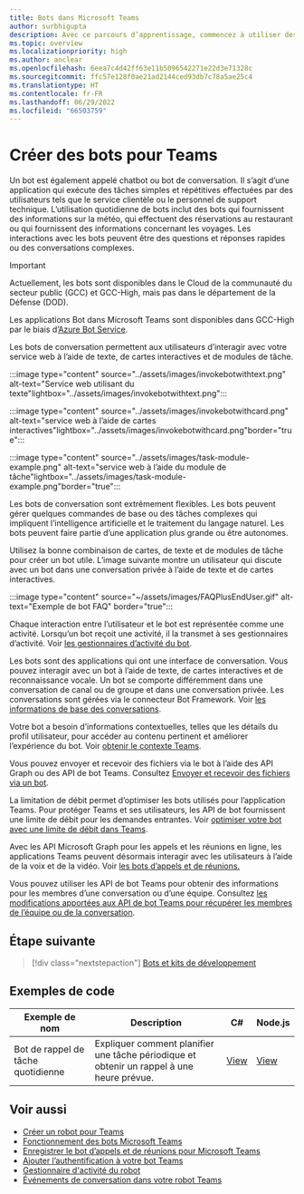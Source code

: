 ```yaml
---
title: Bots dans Microsoft Teams
author: surbhigupta
description: Avec ce parcours d’apprentissage, commencez à utiliser des bots conversationnels dans Microsoft Teams et ses exemples de code.
ms.topic: overview
ms.localizationpriority: high
ms.author: anclear
ms.openlocfilehash: 6eea7c4d42ff63e11b5096542271e22d3e71328c
ms.sourcegitcommit: ffc57e128f0ae21ad2144ced93db7c78a5ae25c4
ms.translationtype: HT
ms.contentlocale: fr-FR
ms.lasthandoff: 06/29/2022
ms.locfileid: "66503759"
---
```

# <a name="build-bots-for-teams"></a>Créer des bots pour Teams

Un bot est également appelé chatbot ou bot de conversation. Il s’agit d’une application qui exécute des tâches simples et répétitives effectuées par des utilisateurs tels que le service clientèle ou le personnel de support technique. L’utilisation quotidienne de bots inclut des bots qui fournissent des informations sur la météo, qui effectuent des réservations au restaurant ou qui fournissent des informations concernant les voyages. Les interactions avec les bots peuvent être des questions et réponses rapides ou des conversations complexes.

> [!IMPORTANT]
> Actuellement, les bots sont disponibles dans le Cloud de la communauté du secteur public (GCC) et GCC-High, mais pas dans le département de la Défense (DOD).
>
> Les applications Bot dans Microsoft Teams sont disponibles dans GCC-High par le biais d’[Azure Bot Service](/azure/bot-service/channel-connect-teams).

Les bots de conversation permettent aux utilisateurs d’interagir avec votre service web à l’aide de texte, de cartes interactives et de modules de tâche.

:::image type="content" source="../assets/images/invokebotwithtext.png" alt-text="Service web utilisant du texte"lightbox="../assets/images/invokebotwithtext.png":::

:::image type="content" source="../assets/images/invokebotwithcard.png" alt-text="service web à l’aide de cartes interactives"lightbox="../assets/images/invokebotwithcard.png"border="true":::

:::image type="content" source="../assets/images/task-module-example.png" alt-text="service web à l’aide du module de tâche"lightbox="../assets/images/task-module-example.png"border="true":::

Les bots de conversation sont extrêmement flexibles. Les bots peuvent gérer quelques commandes de base ou des tâches complexes qui impliquent l’intelligence artificielle et le traitement du langage naturel. Les bots peuvent faire partie d’une application plus grande ou être autonomes.

Utilisez la bonne combinaison de cartes, de texte et de modules de tâche pour créer un bot utile. L’image suivante montre un utilisateur qui discute avec un bot dans une conversation privée à l’aide de texte et de cartes interactives.

:::image type="content" source="~/assets/images/FAQPlusEndUser.gif" alt-text="Exemple de bot FAQ" border="true":::

Chaque interaction entre l’utilisateur et le bot est représentée comme une activité. Lorsqu’un bot reçoit une activité, il la transmet à ses gestionnaires d’activité. Voir [les gestionnaires d’activité du bot](~/bots/bot-basics.md).

Les bots sont des applications qui ont une interface de conversation. Vous pouvez interagir avec un bot à l’aide de texte, de cartes interactives et de reconnaissance vocale. Un bot se comporte différemment dans une conversation de canal ou de groupe et dans une conversation privée. Les conversations sont gérées via le connecteur Bot Framework. Voir [les informations de base des conversations](~/bots/how-to/conversations/conversation-basics.md).

Votre bot a besoin d’informations contextuelles, telles que les détails du profil utilisateur, pour accéder au contenu pertinent et améliorer l’expérience du bot. Voir [obtenir le contexte Teams](~/bots/how-to/get-teams-context.md).

Vous pouvez envoyer et recevoir des fichiers via le bot à l’aide des API Graph ou des API de bot Teams. Consultez [Envoyer et recevoir des fichiers via un bot](~/bots/how-to/bots-filesv4.md).

La limitation de débit permet d’optimiser les bots utilisés pour l’application Teams. Pour protéger Teams et ses utilisateurs, les API de bot fournissent une limite de débit pour les demandes entrantes. Voir [optimiser votre bot avec une limite de débit dans Teams](~/bots/how-to/rate-limit.md).

Avec les API Microsoft Graph pour les appels et les réunions en ligne, les applications Teams peuvent désormais interagir avec les utilisateurs à l’aide de la voix et de la vidéo. Voir [les bots d’appels et de réunions.](~/bots/calls-and-meetings/calls-meetings-bots-overview.md)

Vous pouvez utiliser les API de bot Teams pour obtenir des informations pour les membres d’une conversation ou d’une équipe. Consultez [les modifications apportées aux API de bot Teams pour récupérer les membres de l’équipe ou de la conversation](~/resources/team-chat-member-api-changes.md).

<!--- TBD: For quick scanning, see if the above information can be itemized as a list.
--->

## <a name="next-step"></a>Étape suivante

> [!div class="nextstepaction"]
> [Bots et kits de développement](~/bots/bot-features.md)

## <a name="code-samples"></a>Exemples de code

|Exemple de nom | Description | C# | Node.js |
|----------------|-----------------|--------------|--------------|
| Bot de rappel de tâche quotidienne| Expliquer comment planifier une tâche périodique et obtenir un rappel à une heure prévue. | [View](https://github.com/OfficeDev/Microsoft-Teams-Samples/tree/main/samples/bot-daily-task-reminder/csharp) | [View](https://github.com/OfficeDev/Microsoft-Teams-Samples/tree/main/samples/bot-daily-task-reminder/nodejs) |

## <a name="see-also"></a>Voir aussi

* [Créer un robot pour Teams](../resources/bot-v3/bots-create.md)
* [Fonctionnement des bots Microsoft Teams](/azure/bot-service/bot-builder-basics-teams)
* [Enregistrer le bot d’appels et de réunions pour Microsoft Teams](~/bots/calls-and-meetings/registering-calling-bot.md)
* [Ajouter l’authentification à votre bot Teams](~/bots/how-to/authentication/add-authentication.md)
* [Gestionnaire d'activité du robot](~/bots/bot-basics.md)
* [Événements de conversation dans votre robot Teams](~/bots/how-to/conversations/subscribe-to-conversation-events.md)
